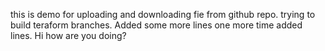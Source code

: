 this is demo for uploading and downloading fie from github repo.
trying to build teraform branches.
Added some more lines
one more time added lines.
Hi how are you doing?

